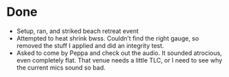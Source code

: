 # Done

- Setup, ran, and striked beach retreat event
- Attempted to heat shrink bwss. Couldn’t find the right gauge, so removed the stuff I applied and did an integrity test.
- Asked to come by Peppa and check out the audio. It sounded atrocious, even completely flat. That venue needs a little TLC, or I need to see why the current mics sound so bad.
